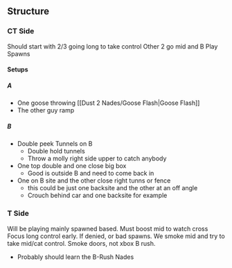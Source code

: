 ## Structure

### CT Side
Should start with 2/3 going long to take control
Other 2 go mid and B
Play Spawns


#### Setups

##### A
- One goose throwing [[Dust 2 Nades/Goose Flash|Goose Flash]]
- The other guy ramp 
##### B
- Double peek Tunnels on B
	- Double hold tunnels
	- Throw a molly right side upper to catch anybody
- One top double and one close big box
	- Good is outside B and need to come back in
- One on B site and the other close right tunns or fence
	- this could be just one backsite and the other at an off angle
	- Crouch behind car and one backsite for example


### T Side
Will be playing mainly spawned based.
Must boost mid to watch cross
Focus long control early.
If denied, or bad spawns. We smoke mid and try to take mid/cat control. 
Smoke doors, not xbox
B rush.
- Probably should learn the B-Rush Nades
